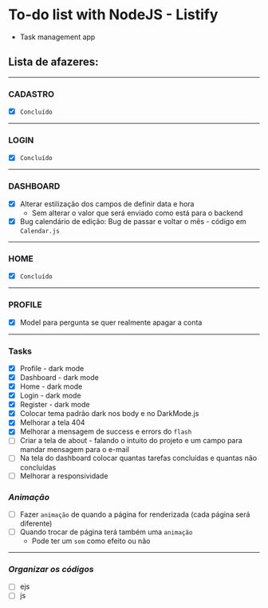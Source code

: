 # To-do list with NodeJS - Listify
* Task management app

## Lista de afazeres:
---
### **CADASTRO**
* [x] `Concluído`
---
### **LOGIN**
* [x] `Concluído`
---
### **DASHBOARD**
* [x] Alterar estilização dos campos de definir data e hora
  * Sem alterar o valor que será enviado como está para o backend
* [x] Bug calendário de edição: Bug de passar e voltar o mês - código em `Calendar.js`
---
### **HOME**
* [x] `Concluído`
---
### **PROFILE**
* [x] Model para pergunta se quer realmente apagar a conta
---
### Tasks
* [x] Profile - dark mode
* [x] Dashboard - dark mode
* [x] Home - dark mode
* [x] Login - dark mode
* [x] Register - dark mode
* [x] Colocar tema padrão dark nos body e no DarkMode.js
* [x] Melhorar a tela 404
* [x] Melhorar a mensagem de success e errors do `flash`
* [ ] Criar a tela de about - falando o intuito do projeto e um campo para mandar mensagem para o e-mail
* [ ] Na tela do dashboard colocar quantas tarefas concluídas e quantas não concluídas
* [ ] Melhorar a responsividade

### ***Animação***
* [ ] Fazer `animação` de quando a página for renderizada (cada página será diferente)
* [ ] Quando trocar de página terá também uma `animação`
  * Pode ter um `som` como efeito ou não
---

### ***Organizar os códigos***
* [ ] ejs
* [ ] js